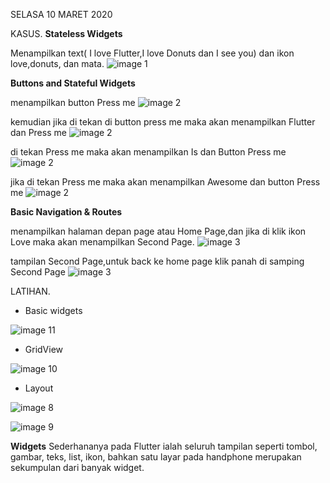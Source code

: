 SELASA 10 MARET 2020

KASUS.
__Stateless Widgets__

Menampilkan text( I love Flutter,I love Donuts dan I see you) dan ikon love,donuts, dan mata.
![image 1](https://github.com/nununganggriani/praxis-academy/blob/master/Novice/02-02/1.png)

__Buttons and Stateful Widgets__

menampilkan button Press me
![image 2](https://github.com/nununganggriani/praxis-academy/blob/master/Novice/02-02/4.png)

kemudian jika di tekan di button press me maka akan menampilkan Flutter dan Press me
![image 2](https://github.com/nununganggriani/praxis-academy/blob/master/Novice/02-02/5.png)

di tekan Press me maka akan menampilkan Is dan Button Press me
![image 2](https://github.com/nununganggriani/praxis-academy/blob/master/Novice/02-02/6.png)

jika di tekan Press me maka akan menampilkan Awesome dan button Press me
![image 2](https://github.com/nununganggriani/praxis-academy/blob/master/Novice/02-02/7.png)

__Basic Navigation & Routes__

menampilkan halaman depan page atau Home Page,dan jika di klik ikon Love maka akan menampilkan Second Page.
![image 3](https://github.com/nununganggriani/praxis-academy/blob/master/Novice/02-02/2.png)

tampilan Second Page,untuk back ke home page klik panah di samping Second Page
![image 3](https://github.com/nununganggriani/praxis-academy/blob/master/Novice/02-02/3.png)

LATIHAN.

- Basic widgets

![image 11](https://github.com/nununganggriani/praxis-academy/blob/master/Novice/02-02/11.png)

- GridView

![image 10](https://github.com/nununganggriani/praxis-academy/blob/master/Novice/02-02/10.png)

- Layout

![image 8](https://github.com/nununganggriani/praxis-academy/blob/master/Novice/02-02/8.png)

![image 9](https://github.com/nununganggriani/praxis-academy/blob/master/Novice/02-02/9.png)

__Widgets__ 
Sederhananya pada Flutter ialah seluruh tampilan seperti tombol, gambar, teks, list, ikon, bahkan satu layar pada handphone merupakan sekumpulan dari banyak widget.


